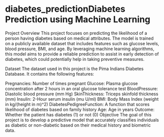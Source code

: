 # diabetes_predictionDiabetes Prediction using Machine Learning
Project Overview
This project focuses on predicting the likelihood of a person having diabetes based on medical attributes. The model is trained on a publicly available dataset that includes features such as glucose levels, blood pressure, BMI, and age. By leveraging machine learning algorithms, this model aims to provide a reliable prediction to assist in early detection of diabetes, which could potentially help in taking preventive measures.

Dataset
The dataset used in this project is the Pima Indians Diabetes Database. It contains the following features:

Pregnancies: Number of times pregnant
Glucose: Plasma glucose concentration after 2 hours in an oral glucose tolerance test
BloodPressure: Diastolic blood pressure (mm Hg)
SkinThickness: Triceps skinfold thickness (mm)
Insulin: 2-Hour serum insulin (mu U/ml)
BMI: Body Mass Index (weight in kg/(height in m)^2)
DiabetesPedigreeFunction: A function that scores likelihood of diabetes based on family history
Age: Age in years
Outcome: Whether the patient has diabetes (1) or not (0)
Objective
The goal of this project is to develop a predictive model that accurately classifies individuals as diabetic or non-diabetic based on their medical history and biometric data.

